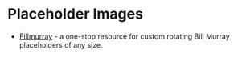 # Placeholder Images
* [Fillmurray](http://www.fillmurray.com/) - a one-stop resource for custom rotating Bill Murray placeholders of any size.
